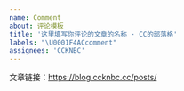 ```yaml
---
name: Comment
about: 评论模板
title: '这里填写你评论的文章的名称 · CC的部落格'
labels: "\U0001F4ACcomment"
assignees: 'CCKNBC'
---
```


文章链接：<https://blog.ccknbc.cc/posts/>

<!-- 

- 发起前请先检查是否已存在该文章 Issue。请不要重复建立相同 Issue。
- 请替换上方文章链接为你评论的文章链接。
- 请在发起后的 Issue 中再进行评论。

谢谢配合！
-->
